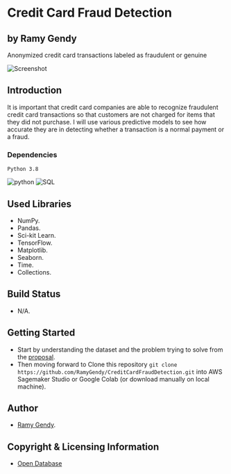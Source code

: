 # Credit Card Fraud Detection

## by Ramy Gendy

Anonymized credit card transactions labeled as fraudulent or genuine

![Screenshot](https://storage.googleapis.com/kaggle-datasets-images/310/684/3503c6c827ca269cc00ffa66f2a9c207/dataset-cover.jpg)

## Introduction

It is important that credit card companies are able to recognize fraudulent credit card transactions so that customers are not charged for items that they did not purchase. I will use various predictive models to see how accurate they are in detecting whether a transaction is a normal payment or a fraud.

### Dependencies

```
Python 3.8
```

![python](https://img.shields.io/badge/Language-python-green.svg) ![SQL](https://img.shields.io/badge/Language-SQL-blue)

## Used Libraries

* NumPy.
* Pandas.
* Sci-kit Learn.
* TensorFlow.
* Matplotlib.
* Seaborn.
* Time.
* Collections.

## Build Status

* N/A.

## Getting Started

* Start by understanding the dataset and the problem trying to solve from the [proposal](https://github.com/RamyGendy/CreditCardFraudDetection/blob/main/Proposal.md).
* Then moving forward to Clone this repository `git clone https://github.com/RamyGendy/CreditCardFraudDetection.git` into AWS Sagemaker Studio or Google Colab (or download manually on local machine).

## Author

* [Ramy Gendy](https://github.com/RamyGendy).

## Copyright & Licensing Information

* [Open Database](https://opendatacommons.org/licenses/dbcl/1-0/)
